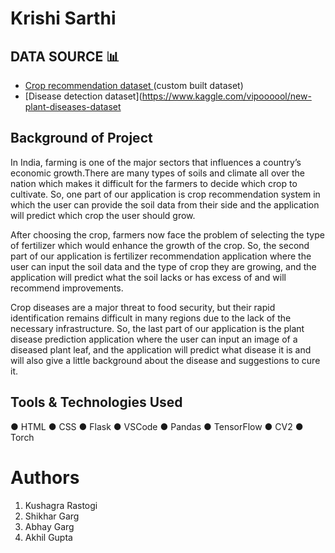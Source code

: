 # Krishi Sarthi
## DATA SOURCE 📊
- [Crop recommendation dataset ](https://www.kaggle.com/atharvaingle/crop-recommendation-dataset) (custom built dataset)
- [Disease detection dataset](https://www.kaggle.com/vipoooool/new-plant-diseases-dataset

## Background of Project
In India, farming is one of the major sectors that influences a country’s economic growth.There are many types of soils and climate all over the nation which makes it difficult for the farmers to decide which crop to cultivate. So, one part of our application is crop recommendation system in which the user can provide the soil data from their side and the application will predict which crop the user should grow. 

After choosing the crop, farmers now face the problem of selecting the type of fertilizer which would enhance the growth of the crop. So, the second part of our application is fertilizer recommendation application where the user can input the soil data and the type of crop they are growing, and the application will predict what the soil lacks or has excess of and will recommend improvements. 

Crop diseases are a major threat to food security, but their rapid identification remains difficult in many regions due to the lack of the necessary infrastructure. So, the last part of our application is the plant disease prediction application where the user can input an image of a diseased plant leaf, and the application will predict what disease it is and will also give a little background about the disease and suggestions to cure it. 

## Tools & Technologies Used
 ●      HTML
 ●      CSS
 ●      Flask
 ●      VSCode
 ●      Pandas
 ●      TensorFlow
 ●      CV2
 ●      Torch
 
# Authors
 1. Kushagra Rastogi
 2. Shikhar Garg
 3. Abhay Garg
 4. Akhil Gupta
